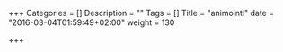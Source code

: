 +++
Categories = []
Description = ""
Tags = []
Title = "animointi"
date = "2016-03-04T01:59:49+02:00"
weight = 130

+++

